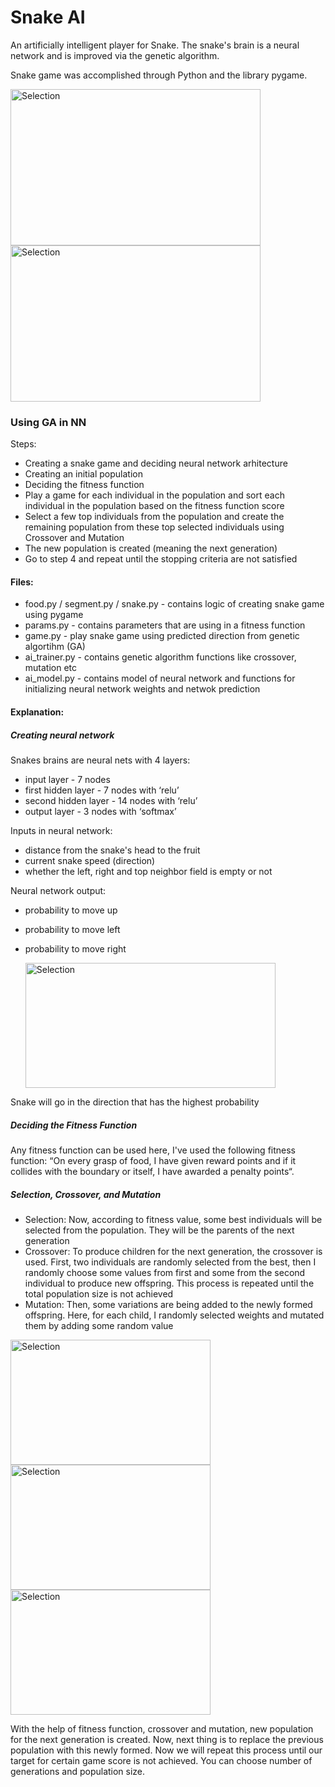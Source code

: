 # Snake AI

An artificially intelligent player for Snake. The snake's brain is a neural network and is improved via the genetic algorithm.

Snake game was accomplished through Python and the library pygame.     

<img src="https://user-images.githubusercontent.com/72149054/108436436-b897c580-724b-11eb-9409-5d38dd7544f6.jpg" alt="Selection" width="400" height="250"> <img src="https://user-images.githubusercontent.com/72149054/108436754-512e4580-724c-11eb-9dee-f9f9ed1a7088.jpg" alt="Selection" width="400" height="250">

### Using GA in NN
Steps:
- Creating a snake game and deciding neural network arhitecture
- Creating an initial population
- Deciding the fitness function
- Play a game for each individual in the population and sort each individual in the population based on the fitness function score
- Select a few top individuals from the population and create the remaining population from these top selected individuals using Crossover and Mutation
- The new population is created (meaning the next generation)
- Go to step 4 and repeat until the stopping criteria are not satisfied

#### Files:
- food.py / segment.py / snake.py - contains logic of creating snake game using pygame
- params.py - contains parameters that are using in a fitness function
- game.py - play snake game using predicted direction from genetic algortihm (GA)
- ai_trainer.py - contains genetic algorithm functions like crossover, mutation etc 
- ai_model.py - contains model of neural network and functions for initializing neural network weights and netwok prediction

#### Explanation:
##### Creating neural network
Snakes brains are neural nets with 4 layers:  
- input layer - 7 nodes 
- first hidden layer - 7 nodes with ‘relu’
- second hidden layer - 14 nodes with ‘relu’
- output layer - 3 nodes with ‘softmax’

Inputs in neural network: 
- distance from the snake's head to the fruit
- current snake speed (direction)
- whether the left, right and top neighbor field is empty or not  

Neural network output:
- probability to move up
- probability to move left 
- probability to move right    

    <img src="https://user-images.githubusercontent.com/72149054/108434985-d7e12380-7248-11eb-9b73-634d89ab08b5.jpg" alt="Selection" width="400" height="200">

Snake will go in the direction that has the highest probability

##### Deciding the Fitness Function

Any fitness function can be used here, I've used the following fitness function: “On every grasp of food, I have given reward points and if it collides with the boundary or itself, I have awarded a penalty points“.

##### Selection, Crossover, and Mutation
- Selection: Now, according to fitness value, some best individuals will be selected from the population. They will be the parents of the next generation
- Crossover: To produce children for the next generation, the crossover is used. First, two individuals are randomly selected from the best, then I randomly choose some values from first and some from the second individual to produce new offspring. This process is repeated until the total population size is not achieved
- Mutation: Then, some variations are being added to the newly formed offspring. Here, for each child, I randomly selected weights and mutated them by adding some random value

<img src="https://user-images.githubusercontent.com/72149054/108434975-d283d900-7248-11eb-9292-13b01f70da67.jpg" alt="Selection" width="320" height="200"> <img src="https://user-images.githubusercontent.com/72149054/108434977-d3b50600-7248-11eb-9e52-ec83965daa26.jpg" alt="Selection" width="320" height="200"> <img src="https://user-images.githubusercontent.com/72149054/108434980-d4e63300-7248-11eb-9f5f-cfc5d041d857.jpg" alt="Selection" width="320" height="200">

With the help of fitness function, crossover and mutation, new population for the next generation is created. Now, next thing is to replace the previous population with this newly formed. 
Now we will repeat this process until our target for certain game score is not achieved. You can choose number of generations and population size.



